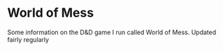 # World of Mess
 Some information on the D&D game I run called World of Mess. Updated fairly regularly
